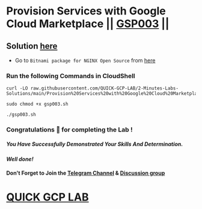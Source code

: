 # Provision Services with Google Cloud Marketplace || [GSP003](https://www.cloudskillsboost.google/focuses/565?parent=catalog) ||

## Solution [here](https://youtu.be/4slr9p3D6DA)

* Go to `Bitnami package for NGINX Open Source` from [here](https://console.cloud.google.com/marketplace/product/bitnami-launchpad/nginxstack?)

### Run the following Commands in CloudShell

```
curl -LO raw.githubusercontent.com/QUICK-GCP-LAB/2-Minutes-Labs-Solutions/main/Provision%20Services%20with%20Google%20Cloud%20Marketplace/gsp003.sh

sudo chmod +x gsp003.sh

./gsp003.sh
```

### Congratulations 🎉 for completing the Lab !

##### *You Have Successfully Demonstrated Your Skills And Determination.*

#### *Well done!*

#### Don't Forget to Join the [Telegram Channel](https://t.me/QuickGcpLab) & [Discussion group](https://t.me/QuickGcpLabChats)

# [QUICK GCP LAB](https://www.youtube.com/@quickgcplab)
